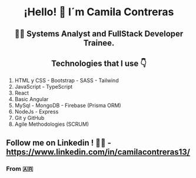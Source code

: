 
<h1 align="center">¡Hello! 👋 I´m Camila Contreras </h1> 
<h2 align="center">👩‍💻 Systems Analyst and FullStack Developer Trainee.</h2>
<h2 align='center'>
  Technologies that I use 👇
</h2>

1. HTML y CSS - Bootstrap - SASS - Tailwind 
2. JavaScript - TypeScript
3. React
4. Basic Angular
5. MySql - MongoDB - Firebase (Prisma ORM)
6. NodeJs - Express
7. Git y GitHub
8. Agile Methodologies (SCRUM)

## Follow me on Linkedin ! 🤝😉 - https://www.linkedin.com/in/camilacontreras13/ 
### From 🇦🇷


